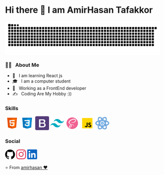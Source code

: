 # Hi there 👋 I am AmirHasan Tafakkor 

<img align="center" src="https://raw.githubusercontent.com/imrrobat/imrrobat/d1b244e170d2b75fdda3efd499eaaf163f7a617c/images/github-contribution-grid-snake.svg" />

<h3>👨‍💻 &nbsp; About Me</h3>

- 🤔 &nbsp; I am learning React js
- 🎓 &nbsp; I am a computer student
- 💼 &nbsp; Working as a FrontEnd developer
- ✍️ &nbsp; Coding Are My Hobby :))

### Skills

<p align="left">
      <a href="https://developer.mozilla.org/en-US/docs/Glossary/HTML5" target="_blank" rel="noreferrer"><img src="https://raw.githubusercontent.com/amirhasan-tafakkor/amirhasan-tafakkor/main/html.png" width="45px" height="45px" alt="HTML5" /></a>
      <a href="https://www.w3.org/TR/CSS/#css" target="_blank" rel="noreferrer"><img src="https://raw.githubusercontent.com/amirhasan-tafakkor/amirhasan-tafakkor/main/css.png" width="45px" height="45px" alt="CSS3" /></a>
      <a href="https://getbootstrap.com/" target="_blank" rel="noreferrer"><img src="https://raw.githubusercontent.com/amirhasan-tafakkor/amirhasan-tafakkor/main/boot.png" width="45px" height="45px" alt="Bootstrap" /></a>
        <a href="https://tailwindcss.com/" target="_blank" rel="noreferrer"><img src="https://raw.githubusercontent.com/amirhasan-tafakkor/amirhasan-tafakkor/main/tail.png" width="45px" height="45px" alt="tailwind" /></a>
          <a href="https://sass-lang.com/" target="_blank" rel="noreferrer"><img src="https://raw.githubusercontent.com/amirhasan-tafakkor/amirhasan-tafakkor/main/sass.png" width="45px" height="45px" alt="sass" /></a>
    <a href="https://developer.mozilla.org/en-US/docs/Web/JavaScript" target="_blank" rel="noreferrer"><img src="https://raw.githubusercontent.com/amirhasan-tafakkor/amirhasan-tafakkor/main/js.png" width="45px" height="45px" alt="Javascript" /></a>
    <a href="https://reactjs.org/" target="_blank" rel="noreferrer"><img src="https://raw.githubusercontent.com/amirhasan-tafakkor/amirhasan-tafakkor/main/react.png" width="45px" height="45px" alt="React" /></a>
</p>


### Social

<p align="left">
    <a href="https://github.com/amirhasan-tafakkor/" target="_blank" rel="noreferrer"><img src="https://raw.githubusercontent.com/amirhasan-tafakkor/amirhasan-tafakkor/b90274c7a67ed999227198f77eabc54c8db3508e/GitHub.svg" width="32" height="32" /></a>
    <a href="instagram.com/amir.webt" target="_blank" rel="noreferrer"><img src="https://raw.githubusercontent.com/amirhasan-tafakkor/amirhasan-tafakkor/428422f43bcae8e1d8a46e31c1b5590a75f8ea73/Instagram.svg" width="32" height="32" /></a>
    <a href="" target="_blank" rel="noreferrer"><img src="https://raw.githubusercontent.com/amirhasan-tafakkor/amirhasan-tafakkor/b90274c7a67ed999227198f77eabc54c8db3508e/LinkedIn.svg" width="32" height="32" /></a>



<br />

⭐️ From [amirhasan ❤️](https://github.com/amirhasan-tafakkor/)

